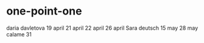 # one-point-one
daria davletova
19 april
21 april
22 april
26 april
Sara deutsch
15 may
28 may
calame
31

